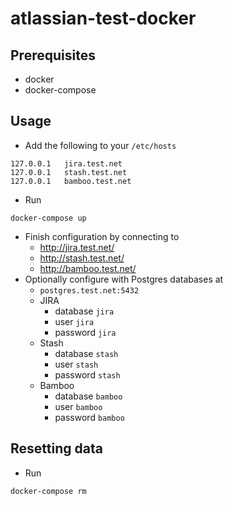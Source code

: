 # atlassian-test-docker

## Prerequisites

- docker
- docker-compose

## Usage

- Add the following to your `/etc/hosts`

```
127.0.0.1   jira.test.net
127.0.0.1   stash.test.net
127.0.0.1   bamboo.test.net
```

- Run 

```
docker-compose up
```

- Finish configuration by connecting to
  - http://jira.test.net/
  - http://stash.test.net/
  - http://bamboo.test.net/
- Optionally configure with Postgres databases at
  - `postgres.test.net:5432`
  - JIRA
    - database `jira`
    - user `jira`
    - password `jira`
  - Stash
    - database `stash`
    - user `stash`
    - password `stash`
  - Bamboo
    - database `bamboo`
    - user `bamboo`
    - password `bamboo`

## Resetting data

- Run

```
docker-compose rm
```
